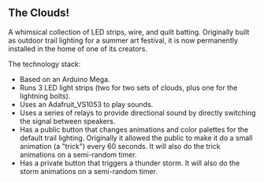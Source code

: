 ## The Clouds!

A whimsical collection of LED strips, wire, and quilt batting. Originally built as outdoor trail lighting for a summer art festival, it is now permanently installed in the home of one of its creators.

The technology stack:
- Based on an Arduino Mega.
- Runs 3 LED light strips (two for two sets of clouds, plus one for the lightning bolts).
- Uses an Adafruit_VS1053 to play sounds.
- Uses a series of relays to provide directional sound by directly switching the signal between speakers.
- Has a public button that changes animations and color palettes for the default trail lighting. Originally it allowed the public to make it do a small animation (a "trick") every 60 seconds. It will also do the trick animations on a semi-random timer.
- Has a private button that triggers a thunder storm. It will also do the storm animations on a semi-random timer.